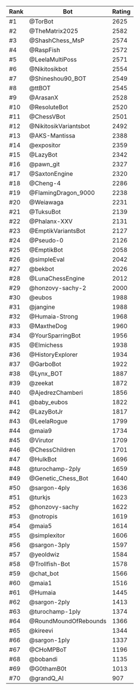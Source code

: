 Rank|Bot|Rating
---|---|---
#1|@TorBot|2625
#2|@TheMatrix2025|2582
#3|@ShashChess_MsP|2574
#4|@RaspFish|2572
#5|@LeelaMultiPoss|2571
#6|@Nikitosikbot|2554
#7|@Shineshou90_BOT|2549
#8|@ttBOT|2545
#9|@ArasanX|2528
#10|@ResoluteBot|2520
#11|@ChessVBot|2501
#12|@NikitosikVariantsbot|2492
#13|@AKS-Mantissa|2388
#14|@expositor|2359
#15|@LazyBot|2342
#16|@pawn_git|2327
#17|@SaxtonEngine|2320
#18|@Cheng-4|2286
#19|@FlamingDragon_9000|2238
#20|@Weiawaga|2231
#21|@TuksuBot|2139
#22|@Phalanx-XXV|2131
#23|@EmptikVariantsBot|2127
#24|@Pseudo-0|2126
#25|@EmptikBot|2058
#26|@simpleEval|2042
#27|@bekbot|2026
#28|@LunaChessEngine|2012
#29|@honzovy-sachy-2|2000
#30|@eubos|1988
#31|@jangine|1988
#32|@Humaia-Strong|1968
#33|@MaxtheDog|1960
#34|@YourSparringBot|1956
#35|@Elmichess|1938
#36|@HistoryExplorer|1934
#37|@GarboBot|1922
#38|@Lynx_BOT|1887
#39|@zeekat|1872
#40|@AjedrezChamberi|1856
#41|@baby_eubos|1822
#42|@LazyBotJr|1817
#43|@LeelaRogue|1799
#44|@maia9|1734
#45|@Virutor|1709
#46|@ChessChildren|1701
#47|@HulkBot|1696
#48|@turochamp-2ply|1659
#49|@Genetic_Chess_Bot|1640
#50|@sargon-4ply|1636
#51|@turkjs|1623
#52|@honzovy-sachy|1622
#53|@notropis|1619
#54|@maia5|1614
#55|@simplexitor|1606
#56|@sargon-3ply|1597
#57|@yeoldwiz|1584
#58|@Trollfish-Bot|1578
#59|@chat_bot|1566
#60|@maia1|1516
#61|@Humaia|1445
#62|@sargon-2ply|1413
#63|@turochamp-1ply|1374
#64|@RoundMoundOfRebounds|1366
#65|@kireevi|1344
#66|@sargon-1ply|1337
#67|@CHoMPBoT|1196
#68|@bobandi|1135
#69|@G0thamB0t|1013
#70|@grandQ_AI|907
